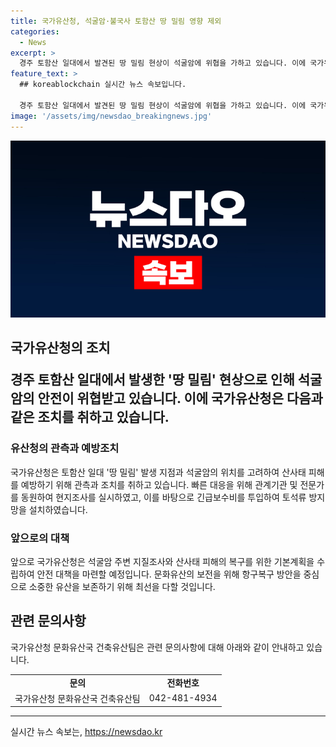 ```yaml
---
title: 국가유산청, 석굴암·불국사 토함산 땅 밀림 영향 제외
categories:
  - News
excerpt: >
  경주 토함산 일대에서 발견된 땅 밀림 현상이 석굴암에 위협을 가하고 있습니다. 이에 국가유산청은 석굴암 주변의 산사태 피해를 예방하기 위해 긴급조치를 실시하였으며, 앞으로도 정밀지질조사와 피해 복구를 위한 계획을 수립하여 보존에 힘쓸 예정입니다. 이러한 노력으로 석굴암의 안전과 보전을 위한 조치가 진행 중이니, 안심하고 방문할 수 있을 것으로 기대됩니다. (문의 : 국가유산청 문화유산국 건축유산팀 042-481-4934)
feature_text: >
  ## koreablockchain 실시간 뉴스 속보입니다.

  경주 토함산 일대에서 발견된 땅 밀림 현상이 석굴암에 위협을 가하고 있습니다. 이에 국가유산청은 석굴암 주변의 산사태 피해를 예방하기 위해 긴급조치를 실시하였으며, 앞으로도 정밀지질조사와 피해 복구를 위한 계획을 수립하여 보존에 힘쓸 예정입니다. 이러한 노력으로 석굴암의 안전과 보전을 위한 조치가 진행 중이니, 안심하고 방문할 수 있을 것으로 기대됩니다. (문의 : 국가유산청 문화유산국 건축유산팀 042-481-4934)
image: '/assets/img/newsdao_breakingnews.jpg'
---
```


<p><img src="/assets/img/newsdao_breakingnews.jpg" alt="koreablockchain 속보" /></p>

<h2 data-ke-size="size26">국가유산청의 조치</ <h2>
<p data-ke-size="size16">경주 토함산 일대에서 발생한 '땅 밀림' 현상으로 인해 석굴암의 안전이 위협받고 있습니다. 이에 국가유산청은 다음과 같은 조치를 취하고 있습니다.</p>

<h3>유산청의 관측과 예방조치</h3>
<p data-ke-size="size16">국가유산청은 토함산 일대 '땅 밀림' 발생 지점과 석굴암의 위치를 고려하여 산사태 피해를 예방하기 위해 관측과 조치를 취하고 있습니다. 빠른 대응을 위해 관계기관 및 전문가를 동원하여 현지조사를 실시하였고, 이를 바탕으로 긴급보수비를 투입하여 토석류 방지망을 설치하였습니다.</p>

<h3>앞으로의 대책</h3>
<p data-ke-size="size16">앞으로 국가유산청은 석굴암 주변 지질조사와 산사태 피해의 복구를 위한 기본계획을 수립하여 안전 대책을 마련할 예정입니다. 문화유산의 보전을 위해 항구복구 방안을 중심으로 소중한 유산을 보존하기 위해 최선을 다할 것입니다.</p>

<h2 data-ke-size="size26">관련 문의사항</h2>

<p data-ke-size="size16">국가유산청 문화유산국 건축유산팀은 관련 문의사항에 대해 아래와 같이 안내하고 있습니다.</p>

<table>
  <tr>
    <td style="text-align: center; height: 17px;"><b>문의</b></td>
    <td style="text-align: center; height: 17px;"><b>전화번호</b></td>
  </tr>
  <tr>
    <td style="text-align: center; height: 17px;">국가유산청 문화유산국 건축유산팀</td>
    <td style="text-align: center; height: 17px;">042-481-4934</td>
  </tr>
</table>

<hr>
실시간 뉴스 속보는, <a href="https://newsdao.kr" rel="dofollow">https://newsdao.kr</a>


